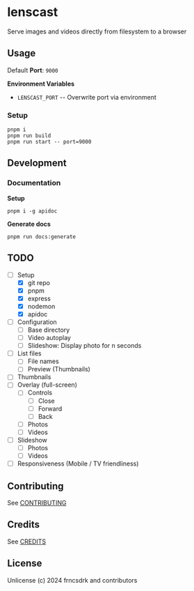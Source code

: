 # lenscast

Serve images and videos directly from filesystem to a browser

## Usage

Default **Port**: `9000`

**Environment Variables**

- `LENSCAST_PORT` -- Overwrite port via environment

### Setup

```
pnpm i
pnpm run build
pnpm run start -- port=9000
```

## Development

### Documentation

**Setup**

```
pnpm i -g apidoc
```

**Generate docs**

```
pnpm run docs:generate
```

## TODO

- [ ] Setup
  - [x] git repo
  - [x] pnpm
  - [x] express
  - [x] nodemon
  - [x] apidoc
- [ ] Configuration
  - [ ] Base directory
  - [ ] Video autoplay
  - [ ] Slideshow: Display photo for n seconds
- [ ] List files
  - [ ] File names
  - [ ] Preview (Thumbnails)
- [ ] Thumbnails
- [ ] Overlay (full-screen)
  - [ ] Controls
    - [ ] Close
    - [ ] Forward
    - [ ] Back
  - [ ] Photos
  - [ ] Videos
- [ ] Slideshow
  - [ ] Photos
  - [ ] Videos
- [ ] Responsiveness (Mobile / TV friendliness)

## Contributing

See [CONTRIBUTING](https://github.com/frncsdrk/lenscast/blob/main/CONTRIBUTING.md)

## Credits

See [CREDITS](https://github.com/frncsdrk/lenscast/blob/main/CREDITS)

## License

Unlicense (c) 2024 frncsdrk and contributors
